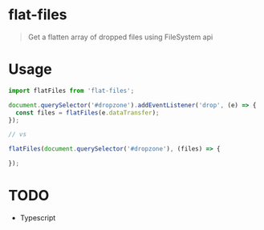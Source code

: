 # flat-files
> Get a flatten array of dropped files using FileSystem api

# Usage

```javascript
import flatFiles from 'flat-files';

document.querySelector('#dropzone').addEventListener('drop', (e) => {
  const files = flatFiles(e.dataTransfer);
});

// vs 

flatFiles(document.querySelector('#dropzone'), (files) => {

});

```

# TODO

* Typescript
